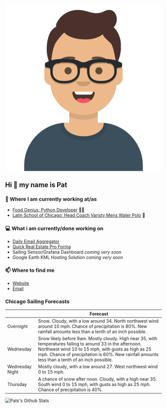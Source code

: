 [![Social banner for p-j-falconer](https://raw.githubusercontent.com/P-J-FALCONER/P-J-FALCONER/master/assets/avataaars.svg)](https://patfalconer.com/)
## Hi :wave: my name is Pat

### 💼 Where I am currently working at/as
- [Food Genius: Python Developer](https://getfoodgenius.com/) 🍔🐍
- [Latin School of Chicago: Head Coach Varisty Mens Water Polo](https://www.latinschool.org/) 🤽


### 💻 What i am currently/done working on
 - [Daily Email Aggregator](https://github.com/P-J-FALCONER/dott_daily_mail)
 - [Quick Real Estate Pro Forma](https://github.com/P-J-FALCONER/henry)
 - Sailing Sensor/Grafana Dashboard *coming very soon*
 - Google Earth KML Hosting Solution *coming very soon*

### 📫 Where to find me
 - [Website](https://patfalconer.com/)
 - [Email](mailto:patrick.j.falconer@gmail.com)


### Chicago Sailing Forecasts
|   | Forecast  |
|---|---|
| Overnight | Snow. Cloudy, with a low around 34. North northwest wind around 10 mph. Chance of precipitation is 80%. New rainfall amounts less than a tenth of an inch possible. |
| Wednesday | Snow likely before 9am. Mostly cloudy. High near 35, with temperatures falling to around 33 in the afternoon. Northwest wind 10 to 15 mph, with gusts as high as 25 mph. Chance of precipitation is 60%. New rainfall amounts less than a tenth of an inch possible. |
| Wednesday Night | Mostly cloudy, with a low around 27. West northwest wind 0 to 15 mph. |
| Thursday | A chance of snow after noon. Cloudy, with a high near 35. South wind 0 to 15 mph, with gusts as high as 25 mph. Chance of precipitation is 40%. |

![Pats's Github Stats](https://github-readme-stats.vercel.app/api?username=p-j-falconer&show_icons=true&theme=radical)
